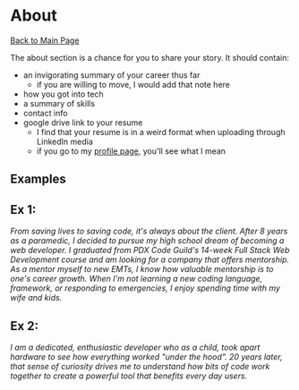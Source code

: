 # About

[Back to Main Page](/README.md)

The about section is a chance for you to share your story. It should contain:

- an invigorating summary of your career thus far
  - if you are willing to move, I would add that note here
- how you got into tech
- a summary of skills
- contact info
- google drive link to your resume
  - I find that your resume is in a weird format when uploading through LinkedIn media
  - if you go to my [profile page](https://www.linkedin.com/in/thecraftycoder/), you'll see what I mean

 ## Examples
 
 ## Ex 1:
 *From saving lives to saving code, it's always about the client. After 8 years as a paramedic, I decided to pursue my high school dream of becoming a web developer. I graduated from PDX Code Guild's 14-week Full Stack Web Development course and am looking for a company that offers mentorship. As a mentor myself to new EMTs, I know how valuable mentorship is to one's career growth. When I'm not learning a new coding language, framework, or responding to emergencies, I enjoy spending time with my wife and kids.*
 
  ## Ex 2:
 *I am a dedicated, enthusiastic developer who as a child, took apart hardware to see how everything worked "under the hood". 20 years later, that sense of curiosity drives me to understand how bits of code work together to create a powerful tool that benefits every day users.*
